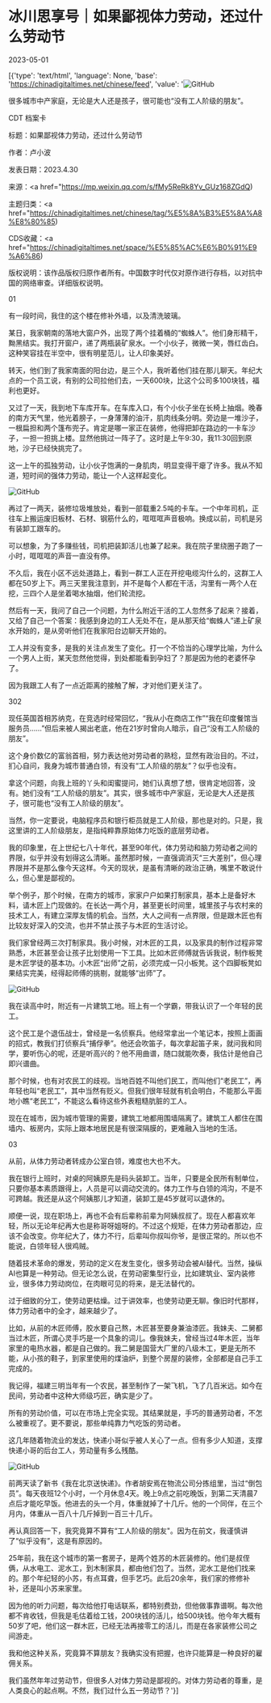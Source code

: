 # 冰川思享号｜如果鄙视体力劳动，还过什么劳动节

2023-05-01

[{'type': 'text/html', 'language': None, 'base': 'https://chinadigitaltimes.net/chinese/feed', 'value': '![GitHub](https://chinadigitaltimes.net/chinese/files/2023/05/post-695470-644fc3223d3e0.)

很多城市中产家庭，无论是大人还是孩子，很可能也“没有工人阶级的朋友”。



CDT 档案卡

标题：如果鄙视体力劳动，还过什么劳动节

作者：卢小波

发表日期：2023.4.30

来源：<a href="https://mp.weixin.qq.com/s/fMy5ReRk8Yv_GUz168ZGdQ)

主题归类：<a href="https://chinadigitaltimes.net/chinese/tag/%E5%8A%B3%E5%8A%A8%E8%80%85)

CDS收藏：<a href="https://chinadigitaltimes.net/space/%E5%85%AC%E6%B0%91%E9%A6%86)

版权说明：该作品版权归原作者所有。中国数字时代仅对原作进行存档，以对抗中国的网络审查。详细版权说明。





01

有一段时间，我住的这个楼在修补外墙，以及清洗玻璃。

某日，我家朝南的落地大窗户外，出现了两个挂着桶的“蜘蛛人”。他们身形精干，黝黑结实。我打开窗户，递了两瓶装矿泉水。一个小伙子，微微一笑，唇红齿白。这种笑容挂在半空中，很有明星范儿，让人印象美好。

转天，他们到了我家南面的阳台边，是三个人，我听着他们挂在那儿聊天。年纪大点的一个员工说，有别的公司拉他们去，一天600块，比这个公司多100块钱，福利也更好。

又过了一天，我到地下车库开车。在车库入口，有个小伙子坐在长椅上抽烟。晚春的南方天气里，他光着膀子，一身薄薄的油汗，肌肉线条分明。旁边是一堆沙子，一根扁担和两个篷布兜子。肯定是哪一家正在装修，他得把卸在路边的一卡车沙子，一担一担挑上楼。显然他挑过一阵子了。这时是上午9:30，我11:30回到原地，沙子已经快挑完了。

这一上午的孤独劳动，让小伙子饱满的一身肌肉，明显变得干瘪了许多。我从不知道，短时间的强体力劳动，能让一个人这样起变化。

![GitHub](https://chinadigitaltimes.net/chinese/files/2023/05/post-695470-644fc3242e7e2.)

再过了一两天，装修垃圾堆放处，看到一部载重2.5吨的卡车。一个中年司机，正往车上搬运废旧板材、石材、钢筋什么的，哐哐哐声音极响。换成以前，司机是另有装卸工跟车的。

可以想象，为了多赚些钱，司机把装卸活儿也兼了起来。我在院子里绕圈子跑了一小时，哐哐哐的声音一直没有停。

不久后，我在小区不远处道路上，看到一群工人正在开挖电缆沟什么的，这群工人都在50岁上下。两三天里我注意到，并不是每个人都在干活，沟里有一两个人在挖，三四个人是坐着喝水抽烟，他们轮流挖。

然后有一天，我问了自己一个问题，为什么附近干活的工人忽然多了起来？接着，又给了自己一个答案：我感到身边的工人无处不在，是从那天给“蜘蛛人”递上矿泉水开始的，是从旁听他们在我家阳台边聊天开始的。

工人并没有变多，是我的关注点发生了变化。打一个不恰当的心理学比喻，为什么一个男人上街，某天忽然他觉得，到处都能看到孕妇了？那是因为他的老婆怀孕了。

因为我跟工人有了一点近距离的接触了解，才对他们更关注了。

302

现任英国首相苏纳克，在竞选时经常回忆，“我从小在商店工作”“我在印度餐馆当服务员……”但后来被人揭出老底，他在21岁时曾向人暗示，自己“没有工人阶级的朋友”。

这个身价数亿的富翁首相，努力表达他对劳动者的熟稔，显然有政治目的。不过，扪心自问，我身为城市普通白领，有没有“工人阶级的朋友”？似乎也没有。

拿这个问题，向我上班的丫头和闺蜜提问，她们认真想了想，很肯定地回答，没有。她们没有“工人阶级的朋友”。其实，很多城市中产家庭，无论是大人还是孩子，很可能也“没有工人阶级的朋友”。

当然，你一定要说，电脑程序员和银行柜员就是工人阶级，那也是对的。只是，我这里讲的工人阶级朋友，是指纯粹靠原始体力吃饭的底层劳动者。

我的印象里，在上世纪七八十年代，甚至90年代，体力劳动和脑力劳动者之间的界限，似乎并没有划得这么清晰。虽然那时候，一直强调消灭“三大差别”，但心理界限并不是那么像今天这样。今天的现状，是虽有清晰的政治正确，嘴里不敢说什么，但心里是鄙视的。

举个例子，那个时候，在南方的城市，家家户户如果打制家具，基本上是备好木料，请木匠上门现做的。在长达一两个月，甚至更长时间里，城里孩子与农村来的技术工人，有建立深厚友情的机会。当然，大人之间有一点界限，但是跟木匠也有比较友好深入的交流，也并不禁止孩子与木匠的生活讨论。

我们家曾经两三次打制家具。我小时候，对木匠的工具，以及家具的制作过程非常熟悉，木匠甚至会让孩子比划使用一下工具。比如木匠师傅就告诉我说，制作板凳是木匠学徒的基本功。小木匠“出师”之前，必须完成一只小板凳。这个四脚板凳如果结实完美，经得起师傅的挑剔，就能够“出师”了。

![GitHub](https://chinadigitaltimes.net/chinese/files/2023/05/post-695470-644fc326ba400.)

我在读高中时，附近有一片建筑工地。班上有一个学霸，带我认识了一个年轻的民工。

这个民工是个退伍战士，曾经是一名侦察兵。他经常拿出一个笔记本，按照上面画的招式，教我们打侦察兵“捕俘拳”。他还会吹笛子，每次拿起笛子来，就问我和同学，要听伤心的呢，还是听高兴的？他不用曲谱，随口就能吹奏，我估计是他自己即兴谱曲。

那个时候，也有对农民工的歧视。当地百姓不叫他们民工，而叫他们“老民工”，再年轻也叫“老民工”，其中当然有贬义。但我们很年轻就有机会明白，不能那么平面地小瞧“老民工”，不能这么看待这些外表粗糙肮脏的工人。

现在在城市，因为城市管理的需要，建筑工地都用围墙隔离了。建筑工人都住在围墙内、板房内，实际上跟本地居民是有很深隔膜的，更难融入当地的生活。

03

从前，从体力劳动者转成办公室白领，难度也大也不大。

我在银行上班时，对桌的阿姨原先是码头装卸工。当年，只要是全民所有制单位，只要你基本素质跟得上，人员是可以调动交流的。体力工作与白领的鸿沟，不是不可跨越。我还是从这个阿姨那儿才知道，装卸工是45岁就可以退休的。

顺便一说，现在职场上，再也不会有后辈称前辈为阿姨叔叔了。现在人都喜欢年轻，所以无论年纪再大也是称哥呀姐呀的。不过这个规矩，在体力劳动者那边，应该不会改变。你年纪大了，体力不行，后辈叫你叔叫你爷，是很正常的。所以也不能说，白领年轻人很鸡贼。

随着技术革命的爆发，劳动的定义在发生变化，很多劳动会被AI替代。当然，操纵AI也算是一种劳动。但无论怎么说，在劳动密集型行业，比如建筑业、室内装修业，很多体力劳动岗位，在肉眼可见的将来，是无法替代的。

过于细致的分工，使劳动更枯燥。过于讲效率，也使劳动更无聊。像旧时代那样，体力劳动者中的全才，越来越少了。

比如，从前的木匠师傅，胶水要自己熬，木匠甚至要身兼油漆匠。我妹夫、二舅都当过木匠，所谓心灵手巧是一个具象的词儿。像我妹夫，曾经当过4年木匠，当年家里的电热水器，都是自己做的。我二舅是国营大厂里的八级木工，更是无所不能，从小孩的鞋子，到家里使用的煤油炉，到整个房屋的装修，全部都是自己手工完成的。

我记得，福建三明当年有一个农民，甚至制作了一架飞机，飞了几百米远。如今在民间，劳动者中这种大师级巧匠，确实是少了。

所有的劳动价值，可以在市场上完全实现。其结果就是，手巧的普通劳动者，不怎么被重视了。更不要说，那些单纯靠力气吃饭的劳动者。

这几年随着物流业的发达，快递小哥似乎被人关心了一点。但有多少人知道，支撑快递小哥的后台工人，劳动量有多么残酷。

![GitHub](https://chinadigitaltimes.net/chinese/files/2023/05/post-695470-644fc328d600b.)

前两天读了新书《我在北京送快递》。作者胡安焉在物流公司分拣组里，当过“倒包员”。每天夜班12个小时，一个月休息4天。晚上9点之前吃晚饭，到第二天清晨7点后才能吃早饭。他进去的头一个月，体重就掉了十几斤。他的一个同伴，在三个月内，体重从一百八十几斤掉到一百三十几斤。

再认真回答一下，我究竟算不算有“工人阶级的朋友&quot;。因为在前文，我谨慎讲了“似乎没有”，这是有原因的。

25年前，我在这个城市的第一套房子，是两个姓苏的木匠装修的。他们是叔侄俩，从水电工、泥水工，到木制家具，都由他们包了。当然，泥水工是他们找来的。那个年纪轻的小苏，有点耳聋，但手艺巧。此后20余年，我们家的修修补补，还是叫小苏来家里。

因为他的听力问题，每次给他打电话联系，都特别费劲，但他做事靠谱啊。每次他都不肯收钱，但我是毛估着给工钱，200块钱的活儿，给500块钱。他今年大概有50岁了吧，他们这一群木匠，已经无法再接零工的活儿，而是在各家装修公司之间游走。

我和他这种关系，究竟算不算朋友？我确实没有把握，也许只能算是一种良好的雇佣关系。

我们虽然年年过劳动节，但很多人对体力劳动是鄙视的。对体力劳动者的尊重，是人类良心的起点啊。不然，我们过什么五一劳动节？'}]